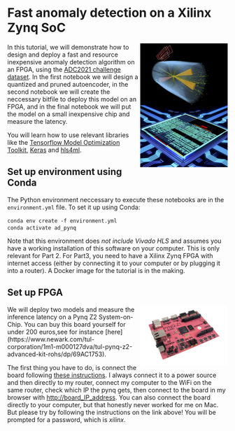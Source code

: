 # Fast anomaly detection on a Xilinx Zynq SoC

<img src="images/front.png" alt="The ADC2021 Challenge" width="200" img align="right"/>

In this tutorial, we will demonstrate how to design and deploy a fast and resource inexpensive anomaly detection algorithm on an FPGA, using the [ADC2021 challenge dataset](https://mpp-hep.github.io/ADC2021/).
In the first notebook we will design a quantized and pruned autoencoder, in the second notebook we will create the neccessary bitfile to deploy this model on an FPGA, and in the final notebook we will put the model on a small inexpensive chip and measure the latency.

You will learn how to use relevant libraries like the [Tensorflow Model Optimization Toolkit](https://www.tensorflow.org/model_optimization), [Keras](https://github.com/google/qkeras) and [hls4ml](https://fastmachinelearning.org/hls4ml/).





## Set up environment using Conda
The Python environment neccessary to execute these notebooks are in the `environment.yml` file. To set it up using Conda:
```
conda env create -f environment.yml
conda activate ad_pynq
```

Note that this environment does *not include Vivado HLS* and assumes you have a working installation of this software on your computer. This is only relevant for Part 2. For Part3, you need to have a Xilinx Zynq FPGA with internet access (either by connecting it to your computer or by plugging it into a router).
A Docker image for the tutorial is in the making.

## Set up FPGA
<img src="images/pynq.png" alt="pynq" width="200" img align="right"/>
We will deploy two models and measure the inference latency on a Pynq Z2 System-on-Chip. You can buy this board yourself for under 200 euros,see for instance [here](https://www.newark.com/tul-corporation/1m1-m000127dva/tul-pynq-z2-advanced-kit-rohs/dp/69AC1753).


The first thing you have to do, is connect the board following [these instructions](https://pynq.readthedocs.io/en/latest/getting_started/pynq_z2_setup.html). I always connect it to a power source and then directly to my router, connect my computer to the WiFi on the same router, check which IP the pynq gets, then connect to the board in my browser with [http://board_IP_address](http://board_IP_address). You can also connect the board directly to your computer, but that honestly never worked for me on Mac. But please try by following the instructions on the link above! You will be prompted for a password, which is *xilinx*.
  
  
